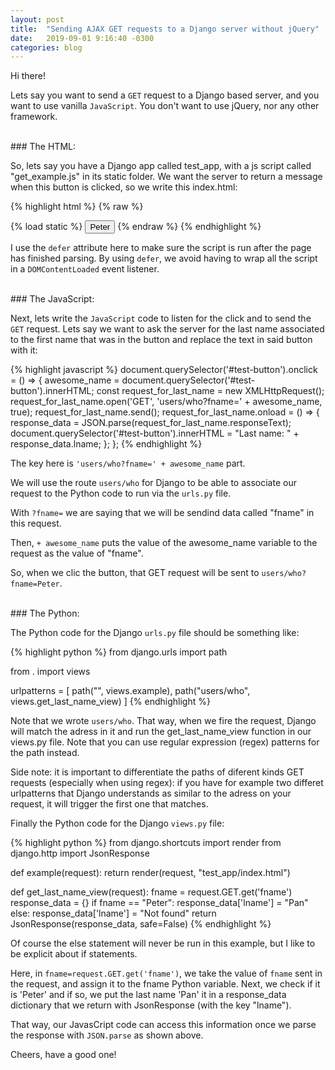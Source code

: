 ```yaml
---
layout: post
title:  "Sending AJAX GET requests to a Django server without jQuery"
date:   2019-09-01 9:16:40 -0300
categories: blog
---
```


Hi there!

Lets say you want to send a `GET` request to a Django based server, and you want to use vanilla `JavaScript`. You don't want to use jQuery, nor any other framework.


<br/>
### The HTML:

So, lets say you have a Django app called test_app, with a js script called "get_example.js" in its static folder.
We want the server to return a message when this button is clicked, so we write this index.html:

{% highlight html %}
{% raw %}
<!DOCTYPE html>
<html>
    <head>
        {% load static %}
        <script src='{% static "test_app/get_example.js" %}' defer></script>
        <title>Test html</title>
    </head>
    <body>
        <button id="test-button">Peter</button>
    </body>
</html>
{% endraw %}
{% endhighlight %}

I use the `defer` attribute here to make sure the script is run after the page has finished parsing. By using `defer`, we avoid having to wrap all the script in a `DOMContentLoaded` event listener.


<br/>
### The JavaScript:

Next, lets write the `JavaScript` code to listen for the click and to send the `GET` request. Lets say we want to ask the server for the last name associated to the first name that was in the button and replace the text in said button with it:

{% highlight javascript %}
document.querySelector('#test-button').onclick = () =>
    {
        awesome_name = document.querySelector('#test-button').innerHTML;
        const request_for_last_name = new XMLHttpRequest();
        request_for_last_name.open('GET', 'users/who?fname=' + awesome_name, true);
        request_for_last_name.send();
        request_for_last_name.onload = () =>
        {
            response_data = JSON.parse(request_for_last_name.responseText);
            document.querySelector('#test-button').innerHTML = "Last name: " + response_data.lname;
        };
    };
{% endhighlight %}

The key here is `'users/who?fname=' + awesome_name` part.

We will use the route `users/who` for Django to be able to associate our request to the Python code to run via the `urls.py` file.

With `?fname=` we are saying that we will be sendind data called "fname" in this request.

Then, `+ awesome_name` puts the value of the awesome_name variable to the request as the value of "fname".

So, when we clic the button, that GET request will be sent to `users/who?fname=Peter`.


<br/>
### The Python:

The Python code for the Django `urls.py` file should be something like:

{% highlight python %}
from django.urls import path

from . import views

urlpatterns = [
    path("", views.example),
    path("users/who", views.get_last_name_view)
]
{% endhighlight %}

Note that we wrote `users/who`. That way, when we fire the request, Django will match the adress in it and run the get_last_name_view function in our views.py file. Note that you can use regular expression (regex) patterns for the path instead.

Side note: it is important to differentiate the paths of diferent kinds GET requests (especially when using regex): if you have for example two differet urlpatterns that Django understands as similar to the adress on your request, it will trigger the first one that matches.

Finally the Python code for the Django `views.py` file:

{% highlight python %}
from django.shortcuts import render
from django.http import JsonResponse

def example(request):
    return render(request, "test_app/index.html")

def get_last_name_view(request):
    fname = request.GET.get('fname')
    response_data = {}
    if fname == "Peter":
        response_data['lname'] = "Pan"
    else:
        response_data['lname'] = "Not found"
    return JsonResponse(response_data, safe=False)
{% endhighlight %}

Of course the else statement will never be run in this example, but I like to be explicit about if statements.

Here, in `fname=request.GET.get('fname')`, we take the value of `fname` sent in the request, and assign it to the fname Python variable.
Next, we check if it is 'Peter' and if so, we put the last name 'Pan' it in a response_data dictionary that we return with JsonResponse (with the key "lname").

That way, our JavasCript code can access this information once we parse the response with `JSON.parse` as shown above.

Cheers, have a good one!